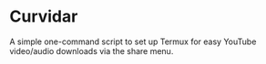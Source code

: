 # Curvidar
A simple one-command script to set up Termux for easy YouTube video/audio downloads via the share menu.
